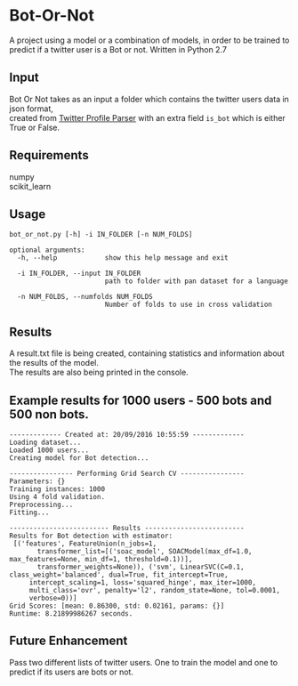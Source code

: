 # Bot-Or-Not
A project using a model or a combination of models, in order to be trained to predict if a twitter user is a Bot or not. Written in Python 2.7

## Input
Bot Or Not takes as an input a folder which contains the twitter users data in json format,  
created from [Twitter Profile Parser](https://github.com/Adamantios/Twitter-Profile-Parser/blob/master/README.md)
with an extra field `is_bot` which is either True or False.

## Requirements
numpy  
scikit_learn

## Usage
```
bot_or_not.py [-h] -i IN_FOLDER [-n NUM_FOLDS]

optional arguments:
  -h, --help            show this help message and exit
  
  -i IN_FOLDER, --input IN_FOLDER
                        path to folder with pan dataset for a language
                        
  -n NUM_FOLDS, --numfolds NUM_FOLDS
                        Number of folds to use in cross validation
```
## Results
A result.txt file is being created, containing statistics and information about the results of the model.  
The results are also being printed in the console.

## Example results for 1000 users - 500 bots and 500 non bots.
```
------------- Created at: 20/09/2016 10:55:59 -------------
Loading dataset...
Loaded 1000 users...
Creating model for Bot detection...

---------------- Performing Grid Search CV ----------------
Parameters: {}
Training instances: 1000
Using 4 fold validation.
Preprocessing...
Fitting...

------------------------- Results -------------------------
Results for Bot detection with estimator:
 [('features', FeatureUnion(n_jobs=1,
       transformer_list=[('soac_model', SOACModel(max_df=1.0, max_features=None, min_df=1, threshold=0.1))],
       transformer_weights=None)), ('svm', LinearSVC(C=0.1, class_weight='balanced', dual=True, fit_intercept=True,
     intercept_scaling=1, loss='squared_hinge', max_iter=1000,
     multi_class='ovr', penalty='l2', random_state=None, tol=0.0001,
     verbose=0))]
Grid Scores: [mean: 0.86300, std: 0.02161, params: {}]
Runtime: 8.21899986267 seconds.
```

## Future Enhancement
Pass two different lists of twitter users. One to train the model and one to predict if its users are bots or not.
